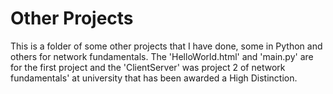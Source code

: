 # Other Projects
This is a folder of some other projects that I have done, some in Python and others for network fundamentals. 
The 'HelloWorld.html' and 'main.py' are for the first project and the 'ClientServer' was project 2 of network fundamentals' at university that has been awarded a High Distinction.
